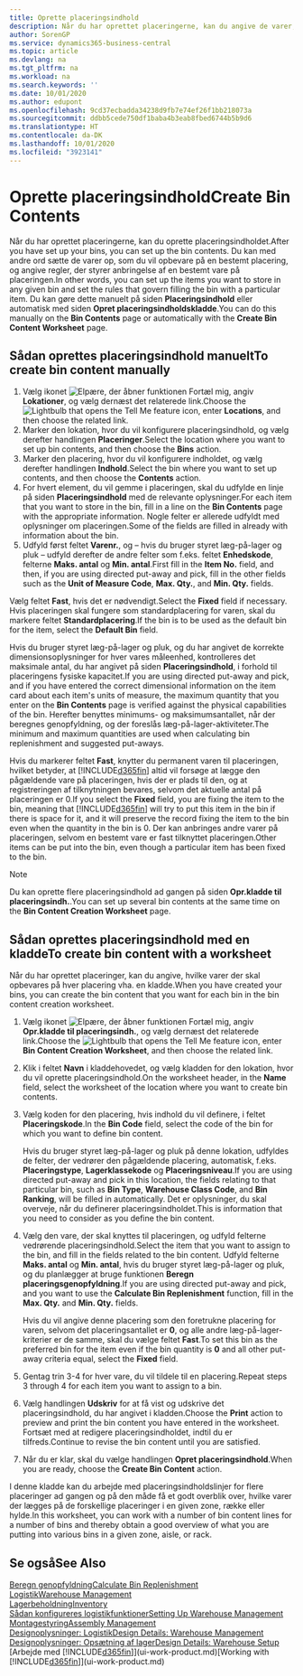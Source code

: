 ```yaml
---
title: Oprette placeringsindhold
description: Når du har oprettet placeringerne, kan du angive de varer, du vil gemme i dem, og definere regler, der styrer, hvor ofte placeringer skal reserveres.
author: SorenGP
ms.service: dynamics365-business-central
ms.topic: article
ms.devlang: na
ms.tgt_pltfrm: na
ms.workload: na
ms.search.keywords: ''
ms.date: 10/01/2020
ms.author: edupont
ms.openlocfilehash: 9cd37ecbadda34238d9fb7e74ef26f1bb218073a
ms.sourcegitcommit: ddbb5cede750df1baba4b3eab8fbed6744b5b9d6
ms.translationtype: HT
ms.contentlocale: da-DK
ms.lasthandoff: 10/01/2020
ms.locfileid: "3923141"
---
```

# <a name="create-bin-contents"></a><span data-ttu-id="eb719-103">Oprette placeringsindhold</span><span class="sxs-lookup"><span data-stu-id="eb719-103">Create Bin Contents</span></span>

<span data-ttu-id="eb719-104">Når du har oprettet placeringerne, kan du oprette placeringsindholdet.</span><span class="sxs-lookup"><span data-stu-id="eb719-104">After you have set up your bins, you can set up the bin contents.</span></span> <span data-ttu-id="eb719-105">Du kan med andre ord sætte de varer op, som du vil opbevare på en bestemt placering, og angive regler, der styrer anbringelse af en bestemt vare på placeringen.</span><span class="sxs-lookup"><span data-stu-id="eb719-105">In other words, you can set up the items you want to store in any given bin and set the rules that govern filling the bin with a particular item.</span></span> <span data-ttu-id="eb719-106">Du kan gøre dette manuelt på siden **Placeringsindhold** eller automatisk med siden **Opret placeringsindholdskladde**.</span><span class="sxs-lookup"><span data-stu-id="eb719-106">You can do this manually on the **Bin Contents** page or automatically with the **Create Bin Content Worksheet** page.</span></span>

## <a name="to-create-bin-content-manually"></a><span data-ttu-id="eb719-107">Sådan oprettes placeringsindhold manuelt</span><span class="sxs-lookup"><span data-stu-id="eb719-107">To create bin content manually</span></span>

1. <span data-ttu-id="eb719-108">Vælg ikonet ![Elpære, der åbner funktionen Fortæl mig](media/ui-search/search_small.png "Fortæl mig, hvad du vil foretage dig"), angiv **Lokationer**, og vælg dernæst det relaterede link.</span><span class="sxs-lookup"><span data-stu-id="eb719-108">Choose the ![Lightbulb that opens the Tell Me feature](media/ui-search/search_small.png "Tell me what you want to do") icon, enter **Locations**, and then choose the related link.</span></span>  
2. <span data-ttu-id="eb719-109">Marker den lokation, hvor du vil konfigurere placeringsindhold, og vælg derefter handlingen **Placeringer**.</span><span class="sxs-lookup"><span data-stu-id="eb719-109">Select the location where you want to set up bin contents,  and then choose the **Bins** action.</span></span>  
3. <span data-ttu-id="eb719-110">Marker den placering, hvor du vil konfigurere indholdet, og vælg derefter handlingen **Indhold**.</span><span class="sxs-lookup"><span data-stu-id="eb719-110">Select the bin where you want to set up contents, and then choose the **Contents** action.</span></span>  
4. <span data-ttu-id="eb719-111">For hvert element, du vil gemme i placeringen, skal du udfylde en linje på siden **Placeringsindhold** med de relevante oplysninger.</span><span class="sxs-lookup"><span data-stu-id="eb719-111">For each item that you want to store in the bin, fill in a line on the **Bin Contents** page with the appropriate information.</span></span> <span data-ttu-id="eb719-112">Nogle felter er allerede udfyldt med oplysninger om placeringen.</span><span class="sxs-lookup"><span data-stu-id="eb719-112">Some of the fields are filled in already with information about the bin.</span></span>  
5. <span data-ttu-id="eb719-113">Udfyld først feltet **Varenr.**, og – hvis du bruger styret læg-på-lager og pluk – udfyld derefter de andre felter som f.eks. feltet **Enhedskode**, felterne **Maks. antal** og **Min. antal**.</span><span class="sxs-lookup"><span data-stu-id="eb719-113">First fill in the **Item No.** field, and then, if you are using directed put-away and pick, fill in the other fields such as the **Unit of Measure Code**, **Max. Qty.**, and **Min. Qty.** fields.</span></span>  

<span data-ttu-id="eb719-114">Vælg feltet **Fast**, hvis det er nødvendigt.</span><span class="sxs-lookup"><span data-stu-id="eb719-114">Select the **Fixed** field if necessary.</span></span> <span data-ttu-id="eb719-115">Hvis placeringen skal fungere som standardplacering for varen, skal du markere feltet **Standardplacering**.</span><span class="sxs-lookup"><span data-stu-id="eb719-115">If the bin is to be used as the default bin for the item, select the **Default Bin** field.</span></span>  

<span data-ttu-id="eb719-116">Hvis du bruger styret læg-på-lager og pluk, og du har angivet de korrekte dimensionsoplysninger for hver vares måleenhed, kontrolleres det maksimale antal, du har angivet på siden **Placeringsindhold**, i forhold til placeringens fysiske kapacitet.</span><span class="sxs-lookup"><span data-stu-id="eb719-116">If you are using directed put-away and pick, and if you have entered the correct dimensional information on the item card about each item's units of measure, the maximum quantity that you enter on the **Bin Contents** page is verified against the physical capabilities of the bin.</span></span> <span data-ttu-id="eb719-117">Herefter benyttes minimums- og maksimumsantallet, når der beregnes genopfyldning, og der foreslås læg-på-lager-aktiviteter.</span><span class="sxs-lookup"><span data-stu-id="eb719-117">The minimum and maximum quantities are used when calculating bin replenishment and suggested put-aways.</span></span>  

<span data-ttu-id="eb719-118">Hvis du markerer feltet **Fast**, knytter du permanent varen til placeringen, hvilket betyder, at [!INCLUDE[d365fin](includes/d365fin_md.md)] altid vil forsøge at lægge den pågældende vare på placeringen, hvis der er plads til den, og at registreringen af tilknytningen bevares, selvom det aktuelle antal på placeringen er 0.</span><span class="sxs-lookup"><span data-stu-id="eb719-118">If you select the **Fixed** field, you are fixing the item to the bin, meaning that [!INCLUDE[d365fin](includes/d365fin_md.md)] will try to put this item in the bin if there is space for it, and it will preserve the record fixing the item to the bin even when the quantity in the bin is 0.</span></span> <span data-ttu-id="eb719-119">Der kan anbringes andre varer på placeringen, selvom en bestemt vare er fast tilknyttet placeringen.</span><span class="sxs-lookup"><span data-stu-id="eb719-119">Other items can be put into the bin, even though a particular item has been fixed to the bin.</span></span>  

> [!NOTE]  
> <span data-ttu-id="eb719-120">Du kan oprette flere placeringsindhold ad gangen på siden **Opr.kladde til placeringsindh.**.</span><span class="sxs-lookup"><span data-stu-id="eb719-120">You can set up several bin contents at the same time on the **Bin Content Creation Worksheet** page.</span></span>  

## <a name="to-create-bin-content-with-a-worksheet"></a><span data-ttu-id="eb719-121">Sådan oprettes placeringsindhold med en kladde</span><span class="sxs-lookup"><span data-stu-id="eb719-121">To create bin content with a worksheet</span></span>

<span data-ttu-id="eb719-122">Når du har oprettet placeringer, kan du angive, hvilke varer der skal opbevares på hver placering vha. en kladde.</span><span class="sxs-lookup"><span data-stu-id="eb719-122">When you have created your bins, you can create the bin content that you want for each bin in the bin content creation worksheet.</span></span>

1. <span data-ttu-id="eb719-123">Vælg ikonet ![Elpære, der åbner funktionen Fortæl mig](media/ui-search/search_small.png "Fortæl mig, hvad du vil foretage dig"), angiv **Opr.kladde til placeringsindh.**, og vælg dernæst det relaterede link.</span><span class="sxs-lookup"><span data-stu-id="eb719-123">Choose the ![Lightbulb that opens the Tell Me feature](media/ui-search/search_small.png "Tell me what you want to do") icon, enter **Bin Content Creation Worksheet**, and then choose the related link.</span></span>  
2. <span data-ttu-id="eb719-124">Klik i feltet **Navn** i kladdehovedet, og vælg kladden for den lokation, hvor du vil oprette placeringsindhold.</span><span class="sxs-lookup"><span data-stu-id="eb719-124">On the worksheet header, in the **Name** field, select the worksheet of the location where you want to create bin contents.</span></span>  
3. <span data-ttu-id="eb719-125">Vælg koden for den placering, hvis indhold du vil definere, i feltet **Placeringskode**.</span><span class="sxs-lookup"><span data-stu-id="eb719-125">In the **Bin Code** field, select the code of the bin for which you want to define bin content.</span></span>  

    <span data-ttu-id="eb719-126">Hvis du bruger styret læg-på-lager og pluk på denne lokation, udfyldes de felter, der vedrører den pågældende placering, automatisk, f.eks. **Placeringstype**, **Lagerklassekode** og **Placeringsniveau**.</span><span class="sxs-lookup"><span data-stu-id="eb719-126">If you are using directed put-away and pick in this location, the fields relating to that particular bin, such as **Bin Type**, **Warehouse Class Code**, and **Bin Ranking**, will be filled in automatically.</span></span> <span data-ttu-id="eb719-127">Det er oplysninger, du skal overveje, når du definerer placeringsindholdet.</span><span class="sxs-lookup"><span data-stu-id="eb719-127">This is information that you need to consider as you define the bin content.</span></span>  
4. <span data-ttu-id="eb719-128">Vælg den vare, der skal knyttes til placeringen, og udfyld felterne vedrørende placeringsindhold.</span><span class="sxs-lookup"><span data-stu-id="eb719-128">Select the item that you want to assign to the bin, and fill in the fields related to the bin content.</span></span> <span data-ttu-id="eb719-129">Udfyld felterne **Maks. antal** og **Min. antal**, hvis du bruger styret læg-på-lager og pluk, og du planlægger at bruge funktionen **Beregn placeringsgenopfyldning**.</span><span class="sxs-lookup"><span data-stu-id="eb719-129">If you are using directed put-away and pick, and you want to use the **Calculate Bin Replenishment** function, fill in the **Max. Qty.** and **Min. Qty.** fields.</span></span>  

    <span data-ttu-id="eb719-130">Hvis du vil angive denne placering som den foretrukne placering for varen, selvom det placeringsantallet er **0**, og alle andre læg-på-lager-kriterier er de samme, skal du vælge feltet **Fast**.</span><span class="sxs-lookup"><span data-stu-id="eb719-130">To set this bin as the preferred bin for the item even if the bin quantity is **0** and all other put-away criteria equal, select the **Fixed** field.</span></span>  
5. <span data-ttu-id="eb719-131">Gentag trin 3-4 for hver vare, du vil tildele til en placering.</span><span class="sxs-lookup"><span data-stu-id="eb719-131">Repeat steps 3 through 4 for each item you want to assign to a bin.</span></span>  
6. <span data-ttu-id="eb719-132">Vælg handlingen **Udskriv** for at få vist og udskrive det placeringsindhold, du har angivet i kladden.</span><span class="sxs-lookup"><span data-stu-id="eb719-132">Choose the **Print** action to preview and print the bin content you have entered in the worksheet.</span></span> <span data-ttu-id="eb719-133">Fortsæt med at redigere placeringsindholdet, indtil du er tilfreds.</span><span class="sxs-lookup"><span data-stu-id="eb719-133">Continue to revise the bin content until you are satisfied.</span></span>  
7. <span data-ttu-id="eb719-134">Når du er klar, skal du vælge handlingen **Opret placeringsindhold**.</span><span class="sxs-lookup"><span data-stu-id="eb719-134">When you are ready, choose the **Create Bin Content** action.</span></span>  

<span data-ttu-id="eb719-135">I denne kladde kan du arbejde med placeringsindholdslinjer for flere placeringer ad gangen og på den måde få et godt overblik over, hvilke varer der lægges på de forskellige placeringer i en given zone, række eller hylde.</span><span class="sxs-lookup"><span data-stu-id="eb719-135">In this worksheet, you can work with a number of bin content lines for a number of bins and thereby obtain a good overview of what you are putting into various bins in a given zone, aisle, or rack.</span></span>  

## <a name="see-also"></a><span data-ttu-id="eb719-136">Se også</span><span class="sxs-lookup"><span data-stu-id="eb719-136">See Also</span></span>

[<span data-ttu-id="eb719-137">Beregn genopfyldning</span><span class="sxs-lookup"><span data-stu-id="eb719-137">Calculate Bin Replenishment</span></span>](warehouse-how-to-calculate-bin-replenishment.md)  
[<span data-ttu-id="eb719-138">Logistik</span><span class="sxs-lookup"><span data-stu-id="eb719-138">Warehouse Management</span></span>](warehouse-manage-warehouse.md)  
[<span data-ttu-id="eb719-139">Lagerbeholdning</span><span class="sxs-lookup"><span data-stu-id="eb719-139">Inventory</span></span>](inventory-manage-inventory.md)  
[<span data-ttu-id="eb719-140">Sådan konfigureres logistikfunktioner</span><span class="sxs-lookup"><span data-stu-id="eb719-140">Setting Up Warehouse Management</span></span>](warehouse-setup-warehouse.md)  
[<span data-ttu-id="eb719-141">Montagestyring</span><span class="sxs-lookup"><span data-stu-id="eb719-141">Assembly Management</span></span>](assembly-assemble-items.md)  
[<span data-ttu-id="eb719-142">Designoplysninger: Logistik</span><span class="sxs-lookup"><span data-stu-id="eb719-142">Design Details: Warehouse Management</span></span>](design-details-warehouse-management.md)  
[<span data-ttu-id="eb719-143">Designoplysninger: Opsætning af lager</span><span class="sxs-lookup"><span data-stu-id="eb719-143">Design Details: Warehouse Setup</span></span>](design-details-warehouse-setup.md)  
<span data-ttu-id="eb719-144">[Arbejde med [!INCLUDE[d365fin](includes/d365fin_md.md)]](ui-work-product.md)</span><span class="sxs-lookup"><span data-stu-id="eb719-144">[Working with [!INCLUDE[d365fin](includes/d365fin_md.md)]](ui-work-product.md)</span></span>
